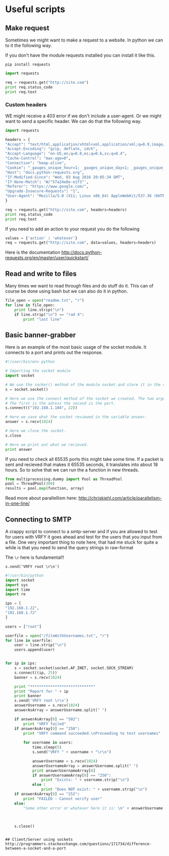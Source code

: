 # Useful scripts


## Make request
Sometimes we might want to make a request to a website. In python we can to it the following way.

If you don't have the module requests installed you can install it like this.

`pip install requests`

```python
import requests

req = requests.get("http://site.com")
print req.status_code
print req.text
```

### Custom headers
WE might receive a 403 error if we don't include a user-agent. Or we might want to send a specific header. We can do that the following way.

```python
import requests

headers = {
"Accept": "text/html,application/xhtml+xml,application/xml;q=0.9,image/webp,*/*;q=0.8",
"Accept-Encoding": "gzip, deflate, sdch",
"Accept-Language": "en-US,en;q=0.8,es;q=0.6,sv;q=0.4",
"Cache-Control": "max-age=0",
"Connection": "keep-alive",
"Cookie": "_gauges_unique_hour=1; _gauges_unique_day=1; _gauges_unique_month=1; _gauges_unique_year=1; _gauges_unique=1",
"Host": "docs.python-requests.org",
"If-Modified-Since": "Wed, 03 Aug 2016 20:05:34 GMT",
"If-None-Match": 'W/"57a24e8e-e1f3"',
"Referer": "https://www.google.com/",
"Upgrade-Insecure-Requests": "1",
"User-Agent": "Mozilla/5.0 (X11; Linux x86_64) AppleWebKit/537.36 (KHTML, like Gecko) Chrome/52.0.2743.82 Safari/537.36"
}

req = requests.get("http://site.com", headers=headers)
print req.status_code
print req.text
```

If you need to add an action to your request you do the following
```python
values = {'action' : 'whatever'}
req = requests.get("http://site.com", data=values, headers=headers)
```

Here is the documentation
http://docs.python-requests.org/en/master/user/quickstart/

## Read and write to files
Many times we want to read through files and do stuff do it. This can of course be done using bash but we can also do it in python.

```python
file_open = open("readme.txt", "r")
for line in file_open:
    print line.strip("\n")
    if line.strip("\n") == "rad 4":
        print "last line"
```



## Basic banner-grabber
Here is an example of the most basic usage of the socket module. It connects to a port and prints out the response.

```python
#!/user/bin/env python

# Importing the socket module
import socket

# We use the socker() method of the module socket and store it in the variable s.
s = socket.socket()

# Here we use the connect method of the socket we created. The two arguments are pretty self-explanatory
# The first is the adress the second is the port.
s.connect(("192.168.1.104", 22))

# Here we save what the socket reviewed in the variable answer.
answer = s.recv(1024)

# Here we close the socket.
s.close

# Here we print out what we recieved.
print answer
```

If you need to check all 65535 ports this might take some time. If a packet is sent and recieved that makes it 65535 seconds, it translates into about 18 hours. So to solve that we can run the a function in new threads.

```python
from multiprocessing.dummy import Pool as ThreadPool
pool = ThreadPool(300)
results = pool.map(function, array)
```

Read more about parallellism here: http://chriskiehl.com/article/parallelism-in-one-line/

## Connecting to SMTP

A crappy script to connect to a smtp-server and if you are allowed to test for users with VRFY it goes ahead and test for the users that you input from a file.
One very important thing to note here, that had me stuck for quite a while is that you need to send the query strings in raw-format

The `\r` here is fundamental!!

```
s.send('VRFY root \r\n')
```


```python
#!/usr/bin/python
import socket
import sys
import time
import re

ips = [
"192.168.1.22",
"192.168.1.72"
]

users = ["root"]

userfile = open("/fileWithUsernames.txt", "r")
for line in userfile:
    user = line.strip("\n")
    users.append(user)


for ip in ips:
	s = socket.socket(socket.AF_INET, socket.SOCK_STREAM)
	s.connect((ip, 25))
	banner = s.recv(1024)

	print "****************************"
	print "Report for " + ip
	print banner
	s.send('VRFY root \r\n')
	answerUsername = s.recv(1024)
	answerAsArray = answerUsername.split(" ")

	if answerAsArray[0] == "502":
		print "VRFY failed"
	if answerAsArray[0] == "250":
		print "VRFY command succeeded.\nProceeding to test usernames"
		
		for username in users:
			time.sleep(5)
			s.send("VRFY " + username + "\r\n")

			answerUsername = s.recv(1024)
			answerUsernameArray = answerUsername.split(" ")
			print answerUsernameArray[0]
			if answerUsernameArray[0] == "250":
				print "Exists: " + username.strip("\n") 
			else :
				print "Does NOT exist: " + username.strip("\n")
	if answerAsArray[0] == "252":
		print "FAILED - Cannot verify user"
	else:
		"Some other error or whatever here it is: \n" + answerUsername



	s.close()
```
```

## Client/Server using sockets
http://programmers.stackexchange.com/questions/171734/difference-between-a-socket-and-a-port